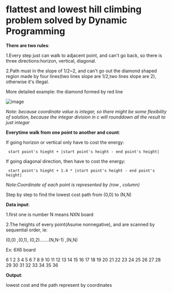 # flattest and lowest hill climbing problem solved by Dynamic Programming

<b>There are two rules</b>:

1.Every step just can walk to adjacent point, and can't go back, so there is three directions:horizon, vertical, diagonal.

2.Path must in the slope of 1/2~2, and can't go out the diamond shaped region made by four lines(two lines slope are 1/2,two lines slope are 2), otherwise it's illegal.

More detailed example: the diamond formed by red line

![image](https://github.com/JasonEricZhan/Algorithms/blob/master/flattest_lowest_hillclimbing/example.png)

_Note: because coordinate value is integar, so there might be some flexibility of solution, because the integar division in c will rounddown all the result to just integar_

<b>Everytime walk from one point to another and count</b>:
   
If going horizon or vertical only have to cost the energy: 

     start point's hieght + |start point's height - end point's height|
 
If going diagonal direction, then have to cost the energy: 

     start point's hieght + 1.4 * |start point's height - end point's height|

_Note:Coordinate of each point is represented by (row , column)_

Step by step to find the lowest cost path from (0,0) to (N,N)



<b> Data input</b>:

1.first one is number N means NXN board

2.The heights of every point(Asume nonnegative), and are scanned by sequential order,
ie:

(0,0) ,(0,1), (0,2).......(N,N-1) ,(N,N)

Ex: 6X6 board

6
1 2 3 4 5 6 
7 8 9 10 11 12 
13 14 15 16 17 18 
19 20 21 22 23 24 
25 26 27 28 29 30 
31 32 33 34 35 36 


<b>Output</b>:

lowest cost and the path represent by coordinates
